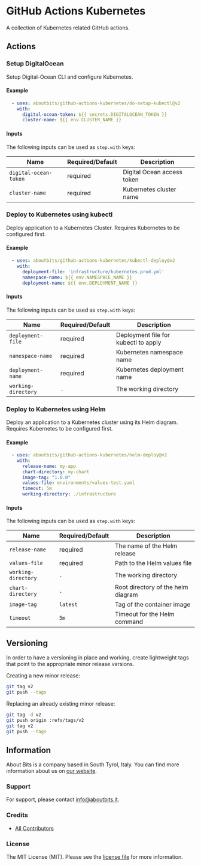 # GitHub Actions Kubernetes

A collection of Kubernetes related GitHub actions.

## Actions

### Setup DigitalOcean

Setup Digital-Ocean CLI and configure Kubernetes.

#### Example

```yaml
  - uses: aboutbits/github-actions-kubernetes/do-setup-kubectl@v2
    with:
      digital-ocean-token: ${{ secrets.DIGITALOCEAN_TOKEN }}
      cluster-name: ${{ env.CLUSTER_NAME }}
```

#### Inputs

The following inputs can be used as `step.with` keys:

| Name                     | Required/Default   | Description                     |
|--------------------------|--------------------|---------------------------------|
| `digital-ocean-token`    | required           | Digital Ocean access token      |
| `cluster-name`           | required           | Kubernetes cluster name         |


### Deploy to Kubernetes using kubectl

Deploy application to a Kubernetes Cluster. Requires Kubernetes to be configured first.

#### Example

```yaml
  - uses: aboutbits/github-actions-kubernetes/kubectl-deploy@v2
    with:
      deployment-file: 'infrastructure/kubernetes.prod.yml'
      namespace-name: ${{ env.NAMESPACE_NAME }}
      deployment-name: ${{ env.DEPLOYMENT_NAME }}
```

#### Inputs

The following inputs can be used as `step.with` keys:

| Name                   | Required/Default     | Description                                |
|------------------------|----------------------|--------------------------------------------|
| `deployment-file`      | required             | Deployment file for kubectl to apply       |
| `namespace-name`       | required             | Kubernetes namespace name                  |
| `deployment-name`      | required             | Kubernetes deployment name                 |
| `working-directory`    | `.`                  | The working directory                      |

### Deploy to Kubernetes using Helm

Deploy an application to a Kubernetes cluster using its Helm diagram. Requires Kubernetes to be configured first.

#### Example

```yaml
  - uses: aboutbits/github-actions-kubernetes/helm-deploy@v2
    with:
      release-name: my-app
      chart-directory: my-chart
      image-tag: "1.0.0"
      values-file: environments/values-test.yaml
      timeout: 5m
      working-directory: ./infrastructure
```

#### Inputs

The following inputs can be used as `step.with` keys:

| Name                | Required/Default | Description                        |
|---------------------|------------------|------------------------------------|
| `release-name`      | required         | The name of the Helm release       |
| `values-file`       | required         | Path to the Helm values file       |
| `working-directory` | `.`              | The working directory              |
| `chart-directory`   | `.`              | Root directory of the helm diagram |
| `image-tag`         | `latest`         | Tag of the container image         |
| `timeout`           | `5m`             | Timeout for the Helm command       |

## Versioning

In order to have a versioning in place and working, create lightweight tags that point to the appropriate minor release versions.

Creating a new minor release:

```bash
git tag v2
git push --tags
```

Replacing an already existing minor release:

```bash
git tag -d v2
git push origin :refs/tags/v2
git tag v2
git push --tags
```

## Information

About Bits is a company based in South Tyrol, Italy. You can find more information about us on [our website](https://aboutbits.it).

### Support

For support, please contact [info@aboutbits.it](mailto:info@aboutbits.it).

### Credits

- [All Contributors](../../contributors)

### License

The MIT License (MIT). Please see the [license file](license.md) for more information.

